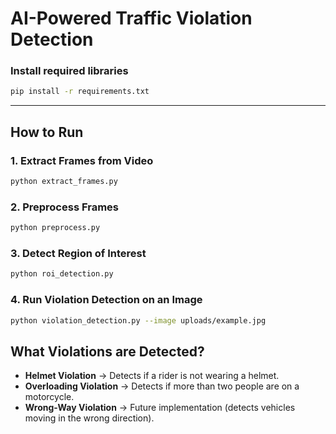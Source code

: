 # AI-Powered Traffic Violation Detection

### Install required libraries
```bash
pip install -r requirements.txt
```
---
## How to Run

### 1. Extract Frames from Video
```bash
python extract_frames.py
```

### 2. Preprocess Frames
```bash
python preprocess.py
```

### 3. Detect Region of Interest
```bash
python roi_detection.py
```

### 4. Run Violation Detection on an Image
```bash
python violation_detection.py --image uploads/example.jpg
```

## What Violations are Detected?
- **Helmet Violation** → Detects if a rider is not wearing a helmet.
- **Overloading Violation** → Detects if more than two people are on a motorcycle.
- **Wrong-Way Violation** → Future implementation (detects vehicles moving in the wrong direction).

